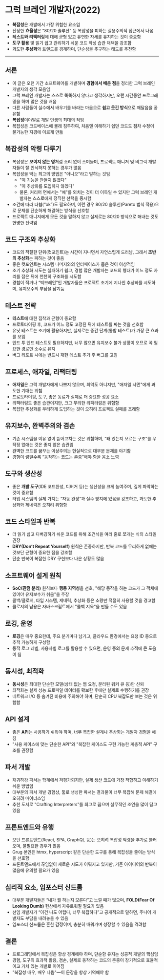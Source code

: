 # 그럭 브레인 개발자(2022)


* **복잡성**은 개발에서 가장 위험한 요소임
* 진정한 **효율성**은 "80/20 솔루션" 등 복잡성을 피하는 실용주의적 접근에서 나옴
* **테스트와 리팩터링**에 대해 균형 있고 유연한 자세를 유지하는 것이 중요함
* **도구 활용** 및 읽기 쉽고 관리하기 쉬운 코드 작성 습관 채택을 강조함
* 과도한 **추상화**와 트렌드를 경계하며, 단순성을 추구하는 태도를 추천함

---

서론
--

* 이 글은 오랜 기간 소프트웨어를 개발하며 **경험에서 배운 점**을 정리한 그럭 브레인 개발자의 생각 모음임
* 그럭 브레인 개발자는 스스로 똑똑하지 않다고 생각하지만, 오랜 시간동안 프로그래밍을 하며 많은 것을 배움
* 다른 사람들이 실수에서 배우기를 바라는 마음으로 **쉽고 웃긴 방식**으로 깨달음을 공유함
* **복잡성**이야말로 개발 인생의 최대의 적임
* 복잡성은 코드베이스에 몰래 침투하여, 처음엔 이해하기 쉽던 코드도 점차 수정이 불가능한 지경에 이르게 만듦

복잡성의 악령 다루기
-----------

* 복잡성은 **보이지 않는 영**처럼 소리 없이 스며들며, 프로젝트 매니저 및 비그럭 개발자들이 잘 인식하지 못하는 경우가 많음
* 복잡성을 막는 최고의 방법은 "아니오"라고 말하는 것임
  + "이 기능을 만들지 않겠다"
  + "이 추상화를 도입하지 않겠다"
  + 물론, 커리어 면에서는 "예"를 외치는 것이 더 이득일 수 있지만 그럭 브레인 개발자는 스스로에게 정직한 선택을 중시함
* 조건에 따라 타협(“ok”)도 필요하며, 이런 경우 80/20 솔루션(Pareto 법칙 적용)으로 문제를 단순하게 해결하는 방식을 선호함
* 프로젝트 매니저에게 모든 것을 말하지 않고 실제로는 80/20 방식으로 해내는 것도 현명한 전략임

코드 구조와 추상화
----------

* 코드의 적절한 단위(컷포인트)는 시간이 지나면서 자연스럽게 드러남, 그래서 **초반의 추상화**는 피하는 것이 좋음
* 좋은 컷포인트는 시스템 나머지와의 인터페이스가 좁은 것이 이상적임
* 조기 추상화 시도는 실패하기 쉽고, 경험 많은 개발자는 코드의 형태가 어느 정도 자리를 잡은 뒤에 천천히 구조화를 시도함
* 경험이 적거나 “빅브레인”인 개발자들은 프로젝트 초기에 지나친 추상화를 시도하며, 유지보수의 부담을 남겨둠

테스트 전략
------

* **테스트**에 대한 집착과 균형이 중요함
* 프로토타이핑 후, 코드가 어느 정도 고정된 뒤에 테스트를 짜는 것을 선호함
* 유닛 테스트는 초기에 활용하지만, 실제로는 중간 단계(통합 테스트)가 가장 큰 효과를 보임
* 엔드 투 엔드 테스트도 필요하지만, 너무 많으면 유지보수 불가 상황이 오므로 꼭 필요한 경로만 소수로 유지
* 버그 리포트 시에는 반드시 재현 테스트 추가 후 버그를 고침

프로세스, 애자일, 리팩터링
---------------

* **애자일**은 그럭 개발자에게 나쁘지 않으며, 최악도 아니지만, "애자일 샤먼"에게 과도한 기대는 위험
* 프로토타이핑, 도구, 좋은 동료가 실제로 더 중요한 성공 요소
* 리팩터링도 좋은 습관이지만, 크고 무리한 리팩터링은 위험함
* 복잡한 추상화를 무리하게 도입하는 것이 오히려 프로젝트 실패를 초래함

유지보수, 완벽주의와 겸손
--------------

* 기존 시스템을 이유 없이 뜯어고치는 것은 위험하며, “왜 있는지 모르는 구조”를 무작정 없애는 것은 좋지 않은 습관임
* 완벽한 코드를 꿈꾸는 이상주의는 현실적으로 대부분 문제를 야기함
* 경험이 쌓일수록 “동작하는 코드는 존중”해야 함을 몸소 느낌

도구와 생산성
-------

* 좋은 **개발 도구**(IDE 코드완성, 디버거 등)는 생산성을 크게 높여주며, 깊게 파악하는 것이 중요함
* 타입 시스템의 실제 가치는 “자동 완성”과 실수 방지에 있음을 강조하고, 과도한 추상화와 제네릭은 오히려 위험함

코드 스타일과 반복
----------

* 더 읽기 쉽고 디버깅하기 쉬운 코드를 위해 조건식을 여러 줄로 쪼개는 식의 스타일 권장
* **DRY(Don’t Repeat Yourself)** 원칙은 존중하지만, 반복 코드를 무리하게 없애는 것보단 균형이 중요한 점을 강조함
* 단순 반복이 복잡한 DRY 구현보다 나은 상황도 많음

소프트웨어 설계 원칙
-----------

* **SoC(관점 분리)** 원칙보다 **행동 지역성**을 선호, "해당 동작을 하는 코드가 그 객체에 있어야 유지보수가 쉬움"을 주장
* 콜백/클로저, 타입 시스템, 제네릭, 추상화 등은 소량만 적절히 사용할 것을 경고함
* 클로저의 남용은 자바스크립트에서 "콜백 지옥"을 만들 수도 있음

로깅, 운영
------

* **로깅**은 매우 중요한데, 주요 분기마다 남기고, 클라우드 환경에서는 요청 ID 등으로 추적 가능하게 구성함
* 동적 로그 레벨, 사용자별 로그를 활용할 수 있으면, 운영 중의 문제 추적에 큰 도움이 됨

동시성, 최적화
--------

* **동시성**은 최대한 단순한 모델(상태 없는 웹 요청, 분리된 워커 큐 등)만 신뢰
* 최적화는 실제 성능 프로파일 데이터를 확보한 후에만 실제로 수행하기를 권장
* 네트워크 I/O 등 숨겨진 비용에 주의해야 하며, 단순히 CPU 복잡도만 보는 것은 위험함

API 설계
------

* 좋은 **API**는 사용하기 쉬워야 하며, 너무 복잡한 설계나 추상화는 개발자 경험을 해침
* "사용 케이스에 맞는 단순한 API"와 "복잡한 케이스도 구현 가능한 계층적 API" 구조를 권장함

파서 개발
-----

* 재귀하강 파서는 학계에서 저평가되지만, 실제 생산 코드에 가장 적합하고 이해하기 쉬운 방법임
* 대부분의 파서 개발 경험상, 툴로 생성한 파서는 결과물이 너무 복잡해 문제 해결에 오히려 마이너스임
* 추천 도서로 "Crafting Interpreters"를 최고로 꼽으며 실무적인 조언을 많이 담고 있음

프론트엔드와 유행
---------

* 모던 프론트엔드(React, SPA, GraphQL 등)는 오히려 복잡성 악령을 추가로 불러오며, 불필요한 경우가 많음
* Grug 본인은 htmx, hyperscript 같은 단순한 도구를 통해 복잡성을 줄이는 방식을 선호함
* 프론트엔드에서 끊임없이 새로운 시도가 이뤄지고 있지만, 기존 아이디어의 반복이 많음에 유의할 필요가 있음

심리적 요소, 임포스터 신드롬
----------------

* 대부분 개발자들은 “내가 뭘 하는지 모른다”고 느낄 때가 많으며, **FOLD(Fear Of Looking Dumb)** 현상에서 자유로워질 필요가 있음
* 선임 개발자가 “이건 나도 어렵다, 너무 복잡하다”고 공개적으로 말하면, 주니어 개발자도 부담을 내려놓을 수 있음
* 임포스터 신드롬은 흔한 감정이며, 충분히 배워가며 성장할 수 있음을 격려함

결론
--

* 프로그래밍에서 복잡성은 항상 경계해야 하며, 단순함 유지는 성공적 개발의 핵심임
* 경험, 도구의 효과적 활용, 겸손, 실제로 동작하는 코드의 존중이 장기적으로 효율적이고 가치 있는 개발로 이어짐
* "복잡성 매우, 매우 나쁨"—이 문장을 항상 기억해야 함
